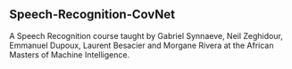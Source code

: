 ## Speech-Recognition-CovNet
A Speech Recognition course taught by Gabriel Synnaeve, Neil Zeghidour, Emmanuel Dupoux, Laurent Besacier and Morgane Rivera at the African Masters of Machine Intelligence.




